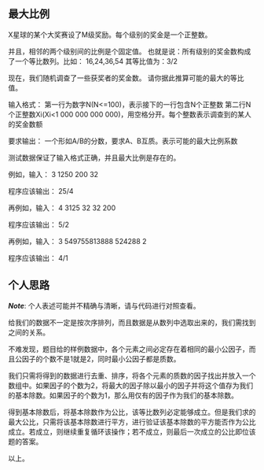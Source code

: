 ## 最大比例

X星球的某个大奖赛设了M级奖励。每个级别的奖金是一个正整数。

并且，相邻的两个级别间的比例是个固定值。
也就是说：所有级别的奖金数构成了一个等比数列。比如：
16,24,36,54
其等比值为：3/2

现在，我们随机调查了一些获奖者的奖金数。
请你据此推算可能的最大的等比值。

输入格式：
第一行为数字N(N<=100)，表示接下的一行包含N个正整数
第二行N个正整数Xi(Xi<1 000 000 000 000)，用空格分开。每个整数表示调查到的某人的奖金数额

要求输出：
一个形如A/B的分数，要求A、B互质。表示可能的最大比例系数

测试数据保证了输入格式正确，并且最大比例是存在的。

例如，输入：
3
1250 200 32

程序应该输出：
25/4

再例如，输入：
4
3125 32 32 200

程序应该输出：
5/2

再例如，输入：
3
549755813888 524288 2

程序应该输出：
4/1

## 个人思路

***Note***: 个人表述可能并不精确与清晰，请与代码进行对照查看。

给我们的数据不一定是按次序排列，而且数据是从数列中选取出来的，我们需找到之间的关系。

不难发现，题目给的样例数据中，各个元素之间必定存在着相同的最小公因子，而且公因子的个数不是1就是2，同时最小公因子都是质数。

我们只需将得到的数据进行去重、排序，将各个元素的质数的因子找出并放入一个数组中。如果因子的个数为2，将最大的因子除以最小的因子并将这个值存为我们的基本除数。如果因子的个数为1，那么用仅有的因子作为我们的基本除数。

得到基本除数后，将基本除数作为公比，该等比数列必定能够成立。但是我们求的最大公比，只需将该基本除数进行平方，进行验证该基本除数的平方能否作为公比成立。若成立，则继续重复循环该操作；若不成立，则最后一次成立的公比即位该题的答案。

以上。